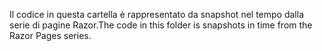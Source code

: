 <span data-ttu-id="f77a1-101">Il codice in questa cartella è rappresentato da snapshot nel tempo dalla serie di pagine Razor.</span><span class="sxs-lookup"><span data-stu-id="f77a1-101">The code in this folder is snapshots in time from the Razor Pages series.</span></span>
